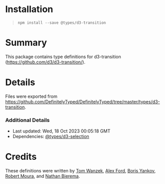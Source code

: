 # Installation
> `npm install --save @types/d3-transition`

# Summary
This package contains type definitions for d3-transition (https://github.com/d3/d3-transition/).

# Details
Files were exported from https://github.com/DefinitelyTyped/DefinitelyTyped/tree/master/types/d3-transition.

### Additional Details
 * Last updated: Wed, 18 Oct 2023 00:05:18 GMT
 * Dependencies: [@types/d3-selection](https://npmjs.com/package/@types/d3-selection)

# Credits
These definitions were written by [Tom Wanzek](https://github.com/tomwanzek), [Alex Ford](https://github.com/gustavderdrache), [Boris Yankov](https://github.com/borisyankov), [Robert Moura](https://github.com/robertmoura), and [Nathan Bierema](https://github.com/Methuselah96).
